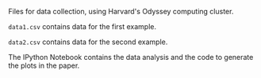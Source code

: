 Files for data collection, using Harvard's Odyssey computing cluster. 

`data1.csv` contains data for the first example. 

`data2.csv` contains data for the second example. 

The IPython Notebook contains the data analysis and the code to generate the
plots in the paper. 
